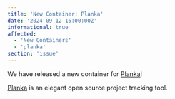 ```yaml
---
title: 'New Container: Planka'
date: '2024-09-12 16:00:00Z'
informational: true
affected:
  - 'New Containers'
  - 'planka'
section: 'issue'
---
```

We have released a new container for [Planka](https://github.com/linuxserver/docker-planka/)!

[Planka](https://github.com/plankanban/planka/) is an elegant open source project tracking tool.
